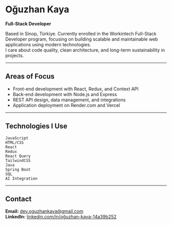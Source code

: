 # Oğuzhan Kaya

**Full-Stack Developer**

Based in Sinop, Türkiye. Currently enrolled in the Workintech Full-Stack Developer program, focusing on building scalable and maintainable web applications using modern technologies.  
I care about code quality, clean architecture, and long-term sustainability in projects.

---

## Areas of Focus
- Front-end development with React, Redux, and Context API  
- Back-end development with Node.js and Express  
- REST API design, data management, and integrations  
- Application deployment on Render.com and Vercel  

---

## Technologies I Use
`JavaScript`  
`HTML/CSS`  
`React`  
`Redux`  
`React Query`  
`TailwindCSS`  
`Java`  
`Spring Boot`  
`SQL`  
`AI Integration`

---

## Contact
**Email:** dev.oguzhankaya@gmail.com  
**LinkedIn:** [linkedin.com/in/oğuzhan-kaya-14a39b252](https://www.linkedin.com/in/o%C4%9Fuzhan-kaya-14a39b252/)
